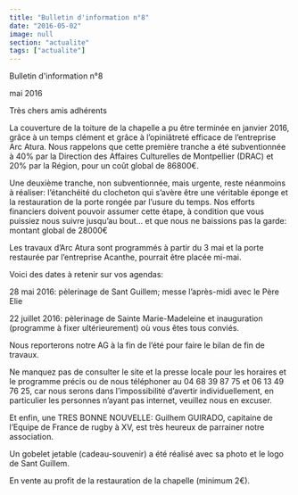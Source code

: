 ```yaml
---
title: "Bulletin d'information n°8"
date: "2016-05-02"
image: null
section: "actualite"
tags: ["actualite"]
---
```


Bulletin d'information n°8

mai 2016

Très chers amis adhérents

La couverture de la toiture de la chapelle a pu être terminée en janvier 2016, grâce à un temps clément et grâce à l’opiniâtreté efficace de l’entreprise Arc Atura. Nous rappelons que cette première tranche a été subventionnée à 40% par la Direction des Affaires Culturelles de Montpellier (DRAC) et 20% par la Région, pour un coût global de 86800€.

Une deuxième tranche, non subventionnée, mais urgente, reste néanmoins à réaliser: l’étanchéité du clocheton qui s’avère être une véritable éponge et la restauration de la porte rongée par l’usure du temps. Nos efforts financiers doivent pouvoir assumer cette étape, à condition que vous puissiez nous suivre jusqu’au bout… et que nous ne baissions pas la garde: montant global de 28000€

Les travaux d’Arc Atura sont programmés à partir du 3 mai et la porte restaurée par l’entreprise Acanthe, pourrait être placée mi-mai.

Voici des dates à retenir sur vos agendas:

28 mai 2016: pèlerinage de Sant Guillem; messe l’après-midi avec le Père Elie

22 juillet 2016: pèlerinage de Sainte Marie-Madeleine et inauguration (programme à fixer ultérieurement) où vous êtes tous conviés.

Nous reporterons notre AG à la fin de l’été pour faire le bilan de fin de travaux.

Ne manquez pas de consulter le site et la presse locale pour les horaires et le programme précis ou de nous téléphoner au 04 68 39 87 75 et 06 13 49 76 25, car nous serons dans l’impossibilité d’avertir individuellement, en particulier les personnes n’ayant pas internet, veuillez nous en excuser.

Et enfin, une TRES BONNE NOUVELLE: Guilhem GUIRADO, capitaine de l’Equipe de France de rugby à XV, est très heureux de parrainer notre association.

Un gobelet jetable (cadeau-souvenir) a été réalisé avec sa photo et le logo de Sant Guillem.

En vente au profit de la restauration de la chapelle (minimum 2€).
